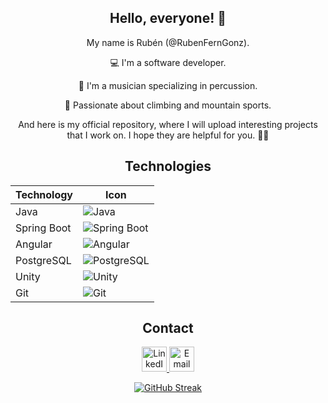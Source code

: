 <div align="center"> 

## Hello, everyone! 🤟

My name is Rubén (@RubenFernGonz).

<p>💻 I'm a software developer.</p>
<p>🎵 I'm a musician specializing in percussion.</p>
<p>🧗 Passionate about climbing and mountain sports.</p>

And here is my official repository, where I will upload interesting projects that I work on.
I hope they are helpful for you. 🤞😁

## Technologies
| Technology | Icon |
|------------|------|
| Java       |   ![Java](https://github.com/RubenFernGonz/Portfolio_Site/blob/master/assets/img/Icons/Logo-Java.png) |
| Spring Boot|   ![Spring Boot](https://github.com/RubenFernGonz/Portfolio_Site/blob/master/assets/img/Icons/icono%20Spring.png) |
| Angular    |   ![Angular](https://github.com/RubenFernGonz/Portfolio_Site/blob/master/assets/img/Icons/icono%20Angular.png) |
| PostgreSQL | ![PostgreSQL](https://github.com/RubenFernGonz/Portfolio_Site/blob/master/assets/img/Icons/Logo%20PostgreSQL.png) |
| Unity      |   ![Unity](https://github.com/RubenFernGonz/Portfolio_Site/blob/master/assets/img/Icons/Logo%20Unity%201.png) |
| Git        |   ![Git](https://github.com/RubenFernGonz/Portfolio_Site/blob/master/assets/img/Icons/Logo%20Git%201.png) |

## Contact
<a href="https://www.linkedin.com/in/ruben-fdez-gonzalez/">
    <img src="https://github.com/RubenFernGonz/Portfolio_Site/blob/master/assets/img/Icons/Icono%20Linkedin.png" width="40" alt="LinkedIn Badge">
</a>
<a href="mailto:rubenfergon2001@gmail.com">
    <img src="https://github.com/RubenFernGonz/Portfolio_Site/blob/master/assets/img/Icons/Icono%20Correo.png" width="40" alt="Email Badge">
</a>

[![GitHub Streak](http://github-readme-streak-stats.herokuapp.com?user=RubenFernGonz&theme=dark&border_radius=4.6&locale=es&date_format=j%20M%5B%20Y%5D&mode=weekly)](https://git.io/streak-stats)

</div>
